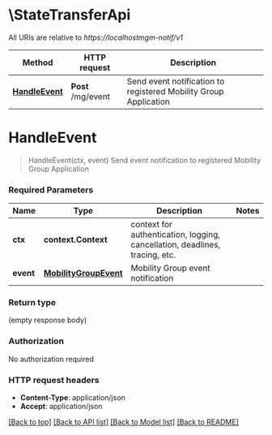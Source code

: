 # \StateTransferApi

All URIs are relative to *https://localhostmgm-notif/v1*

Method | HTTP request | Description
------------- | ------------- | -------------
[**HandleEvent**](StateTransferApi.md#HandleEvent) | **Post** /mg/event | Send event notification to registered Mobility Group Application


# **HandleEvent**
> HandleEvent(ctx, event)
Send event notification to registered Mobility Group Application



### Required Parameters

Name | Type | Description  | Notes
------------- | ------------- | ------------- | -------------
 **ctx** | **context.Context** | context for authentication, logging, cancellation, deadlines, tracing, etc.
  **event** | [**MobilityGroupEvent**](MobilityGroupEvent.md)| Mobility Group event notification | 

### Return type

 (empty response body)

### Authorization

No authorization required

### HTTP request headers

 - **Content-Type**: application/json
 - **Accept**: application/json

[[Back to top]](#) [[Back to API list]](../README.md#documentation-for-api-endpoints) [[Back to Model list]](../README.md#documentation-for-models) [[Back to README]](../README.md)

